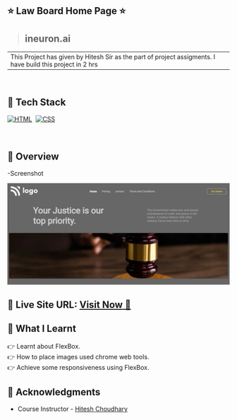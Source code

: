 ## ⭐ Law Board Home Page ⭐

> ## ineuron.ai

<table>
<tr>
<td>
 This Project has given by Hitesh Sir as the part of project assigments. I have build this project in 2 hrs
</td>
</tr>
</table>
<br>

## 📌 Tech Stack

[![HTML](https://img.shields.io/badge/html5%20-%23E34F26.svg?&style=for-the-badge&logo=html5&logoColor=white)](https://github.com/prakash-naikwadi)&nbsp;
[![CSS](https://img.shields.io/badge/css3%20-%231572B6.svg?&style=for-the-badge&logo=css3&logoColor=white)](https://github.com/prakash-naikwadi)&nbsp;
<br>
<br>
<br>

## 📌 Overview

-Screenshot

![Screenshot](./assets/law-ss.png?raw=true)

## 📌 **Live Site URL:** <a href="https://kartikjodani-law-page.netlify.app/"  target="_blank">**Visit Now** 🚀</a>

## 📌 What I Learnt

👉 Learnt about FlexBox.  
👉 How to place images used chrome web tools.  
👉 Achieve some responsiveness using FlexBox.

## 📌 Acknowledgments

- Course Instructor - [Hitesh Choudhary](https://github.com/hiteshchoudhary)
